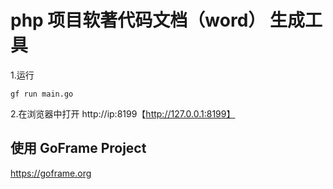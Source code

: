 # php 项目软著代码文档（word） 生成工具

1.运行

```shell
gf run main.go
```

2.在浏览器中打开 http://ip:8199【http://127.0.0.1:8199】

## 使用 GoFrame Project

https://goframe.org
